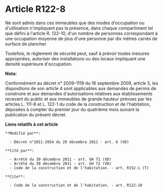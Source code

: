 # Article R122-8

Ne sont admis dans ces immeubles que des modes d'occupation ou d'utilisation n'impliquant pas la présence, dans chaque
compartiment tel que défini à l'article R. 122-10, d'un nombre de personnes correspondant à une occupation moyenne de plus
d'une personne par dix mètres carrés de surface de plancher. 

Toutefois, le règlement de sécurité peut, sauf à prévoir toutes mesures appropriées, autoriser des installations ou des
locaux impliquant une densité supérieure d'occupation.

**Nota:**

Conformément au décret n° 2009-1119 du 16 septembre 2009, article 5, les dispositions de son article 4 sont applicables aux
demandes de permis de construire et aux demandes d'autorisations relatives aux établissements recevant du public et aux
immeubles de grande hauteur prévues par les articles L. 111-8 et L. 122-1 du code de la construction et de l'habitation,
déposées à compter du premier jour du quatrième mois suivant la publication du présent décret.

**Liens relatifs à cet article**

	**Modifié par**:

	  - Décret n°2011-2054 du 29 décembre 2011 - art. 6 (VD)

	**Cité par**:

	  - Arrêté du 30 décembre 2011 - art. GH 71 (VD)
	  - Arrêté du 30 décembre 2011 - art. GH 72 (VD)
	  - Code de la construction et de l'habitation. - art. R152-1 (T)

	**Cite**:

	  - Code de la construction et de l'habitation. - art. R122-10

